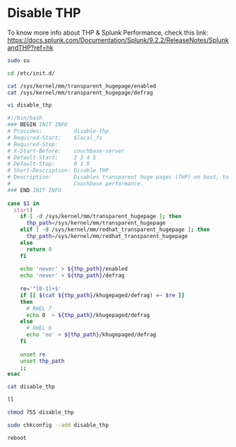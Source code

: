 # Disable THP

To know more info about THP & Splunk Performance, check this link: https://docs.splunk.com/Documentation/Splunk/9.2.2/ReleaseNotes/SplunkandTHP?ref=hk

```bash
sudo su
```
```bash
cd /etc/init.d/
```
```bash
cat /sys/kernel/mm/transparent_hugepage/enabled
cat /sys/kernel/mm/transparent_hugepage/defrag
```
```bash
vi disable_thp
```
```bash
#!/bin/bash
### BEGIN INIT INFO
# Provides:          disable-thp
# Required-Start:    $local_fs
# Required-Stop:
# X-Start-Before:    couchbase-server
# Default-Start:     2 3 4 5
# Default-Stop:      0 1 6
# Short-Description: Disable THP
# Description:       Disables transparent huge pages (THP) on boot, to improve
#                    Couchbase performance.
### END INIT INFO
 
case $1 in
  start)
    if [ -d /sys/kernel/mm/transparent_hugepage ]; then
      thp_path=/sys/kernel/mm/transparent_hugepage
    elif [ -d /sys/kernel/mm/redhat_transparent_hugepage ]; then
      thp_path=/sys/kernel/mm/redhat_transparent_hugepage
    else
      return 0
    fi
 
    echo 'never' > ${thp_path}/enabled
    echo 'never' > ${thp_path}/defrag
 
    re='^[0-1]+$'
    if [[ $(cat ${thp_path}/khugepaged/defrag) =~ $re ]]
    then
      # RHEL 7
      echo 0  > ${thp_path}/khugepaged/defrag
    else
      # RHEL 6
      echo 'no' > ${thp_path}/khugepaged/defrag
    fi
 
    unset re
    unset thp_path
    ;;
esac
```
```bash
cat disable_thp
```
```bash
ll
```
```bash
chmod 755 disable_thp
```
```bash
sudo chkconfig --add disable_thp
```
```bash
reboot
```



